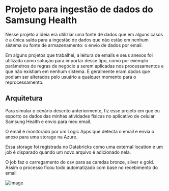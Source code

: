 # Projeto para ingestão de dados do Samsung Health

Nesse projeto a ideia era utiliziar uma fonte de dados que em alguns casos é a única saída para a ingestão de dados que não estão em nenhum sistema ou fonte de armazenamento: o envio de dados por email.

Em alguns projetos que trabalhei, a leitura de emails e seus anexos foi utilizada como solução para importar desse tipo, como por exemplo parâmetros de regras de negócio a serem aplicadas nos processamentos e que não existiam em nenhum sistema. E geralmente eram dados que podiam ser alterados pelo usuário a qualquer momento para o reprocessamento.

## Arquitetura

Para simular o cenário descrito anteriormente, fiz esse projeto em que eu exporto os dados das minhas atividades físicas no aplicativo de celular Samsung Health e envio para meu email.

O email é monitorado por um Logic Apps que detecta o email e envia o anexo para uma storage na Azure.

Essa storage foi registrada no Databricks como uma external location e um job é disparado quando um novo arquivo é adicionado nela.

O job faz o carregamento do csv para as camdas bronze, silver e gold.
Assim o processo ficou todo automatizado com base no recebimento do email

![image](https://github.com/user-attachments/assets/8dad523b-a2de-4e69-a8b3-d2be381717be)

